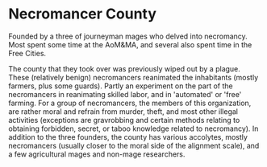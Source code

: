 # Necromancer County

Founded by a three of journeyman mages who delved into necromancy. Most
spent some time at the AoM&MA, and several also spent time in the
Free Cities.

The county that they took over was previously wiped out by a plague.
These (relatively benign) necromancers reanimated the inhabitants
(mostly farmers, plus some guards). Partly an experiment on the part of
the necromancers in reanimating skilled labor, and in 'automated' or
'free' farming. For a group of necromancers, the members of this
organization, are rather moral and refrain from murder, theft, and most
other illegal activities (exceptions are gravrobbing and certain
methods relating to obtaining forbidden, secret, or taboo knowledge
related to necromancy). In addition to the three founders, the county
has various accolytes, mostly necromancers (usually closer to the moral
side of the alignment scale), and a few agricultural mages and non-mage
researchers.
